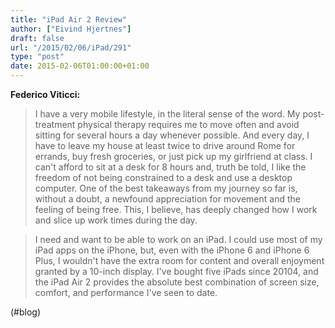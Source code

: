 ```yaml
---
title: "iPad Air 2 Review"
author: ["Eivind Hjertnes"]
draft: false
url: "/2015/02/06/iPad/291"
type: "post"
date: 2015-02-06T01:00:00+01:00
---
```


**Federico Viticci:**

> I have a very mobile lifestyle, in the literal sense of the word. My
> post-treatment physical therapy requires me to move often and avoid
> sitting for several hours a day whenever possible. And every day, I
> have to leave my house at least twice to drive around Rome for
> errands, buy fresh groceries, or just pick up my girlfriend at class.
> I can't afford to sit at a desk for 8 hours and, truth be told, I like
> the freedom of not being constrained to a desk and use a desktop
> computer. One of the best takeaways from my journey so far is, without
> a doubt, a newfound appreciation for movement and the feeling of being
> free. This, I believe, has deeply changed how I work and slice up work
> times during the day.

<!--quoteend-->

> I need and want to be able to work on an iPad. I could use most of my
> iPad apps on the iPhone, but, even with the iPhone 6 and iPhone 6
> Plus, I wouldn't have the extra room for content and overall enjoyment
> granted by a 10-inch display. I've bought five iPads since 20104, and
> the iPad Air 2 provides the absolute best combination of screen size,
> comfort, and performance I've seen to date.

(#blog)
